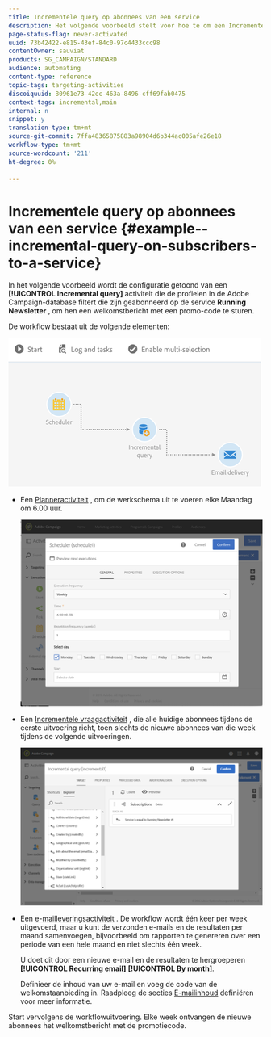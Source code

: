 ```yaml
---
title: Incrementele query op abonnees van een service
description: Het volgende voorbeeld stelt voor hoe te om een Incrementele vraagactiviteit te vormen om abonnees aan de dienst te filtreren.
page-status-flag: never-activated
uuid: 73b42422-e815-43ef-84c0-97c4433ccc98
contentOwner: sauviat
products: SG_CAMPAIGN/STANDARD
audience: automating
content-type: reference
topic-tags: targeting-activities
discoiquuid: 80961e73-42ec-463a-8496-cff69fab0475
context-tags: incremental,main
internal: n
snippet: y
translation-type: tm+mt
source-git-commit: 7ffa48365875883a98904d6b344ac005afe26e18
workflow-type: tm+mt
source-wordcount: '211'
ht-degree: 0%

---
```



# Incrementele query op abonnees van een service {#example--incremental-query-on-subscribers-to-a-service}

In het volgende voorbeeld wordt de configuratie getoond van een **[!UICONTROL Incremental query]** activiteit die de profielen in de Adobe Campaign-database filtert die zijn geabonneerd op de service **Running Newsletter** , om hen een welkomstbericht met een promo-code te sturen.

De workflow bestaat uit de volgende elementen:

![](assets/incremental_query_example1.png)

* Een [Planneractiviteit](../../automating/using/scheduler.md) , om de werkschema uit te voeren elke Maandag om 6.00 uur.

   ![](assets/incremental_query_example2.png)

* Een [Incrementele vraagactiviteit](../../automating/using/incremental-query.md) , die alle huidige abonnees tijdens de eerste uitvoering richt, toen slechts de nieuwe abonnees van die week tijdens de volgende uitvoeringen.

   ![](assets/incremental_query_example3.png)

* Een [e-mailleveringsactiviteit](../../automating/using/email-delivery.md) . De workflow wordt één keer per week uitgevoerd, maar u kunt de verzonden e-mails en de resultaten per maand samenvoegen, bijvoorbeeld om rapporten te genereren over een periode van een hele maand en niet slechts één week.

   U doet dit door een nieuwe e-mail en de resultaten te hergroeperen **[!UICONTROL Recurring email]** **[!UICONTROL By month]**.

   Definieer de inhoud van uw e-mail en voeg de code van de welkomstaanbieding in. Raadpleeg de secties [E-mailinhoud](../../designing/using/personalization.md) definiëren voor meer informatie.

Start vervolgens de workflowuitvoering. Elke week ontvangen de nieuwe abonnees het welkomstbericht met de promotiecode.
